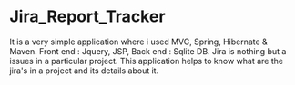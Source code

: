 Jira_Report_Tracker
===================

It is a very simple application where i used MVC, Spring, Hibernate &amp; Maven. Front end : Jquery, JSP, Back end : Sqlite DB. Jira is nothing but a issues in a particular project. This application helps to know what are the jira's in a project and its details about it.

